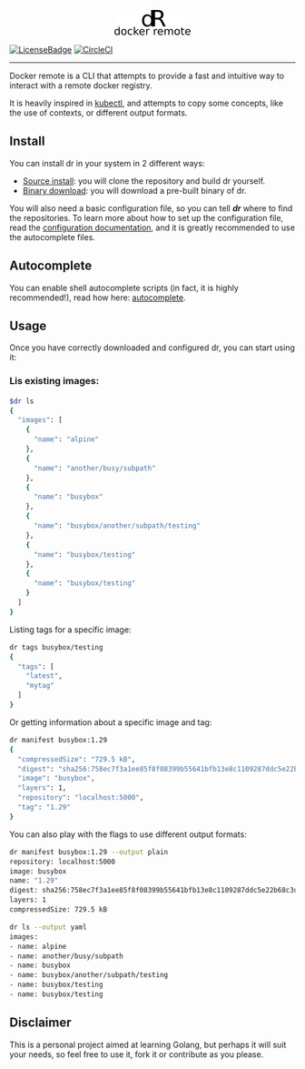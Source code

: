 <p align="center">
    <img src="https://raw.githubusercontent.com/MarcosCela/dr/stable/doc/logo.png"/>
</p>

[![LicenseBadge](https://img.shields.io/badge/license-MIT-green.svg)](https://opensource.org/licenses/MIT)
[![CircleCI](https://circleci.com/gh/MarcosCela/dr.svg?style=shield)](https://circleci.com/gh/MarcosCela/baker-plugin)

-----------------------------------------------------------------------------

Docker remote is a CLI that attempts to provide a fast and intuitive way
to interact with a remote docker registry.

It is heavily inspired in [kubectl], and attempts to copy some concepts,
like the use of contexts, or different output formats.

## Install

You can install dr in your system in 2 different ways:

- [Source install]: you will clone the repository and build dr yourself.
- [Binary download]: you will download a pre-built binary of dr.


You will also need a basic configuration file, so you can tell ***dr*** where to find
the repositories. To learn more about how to set up the configuration file, read
the [configuration documentation], and it is greatly recommended to use the autocomplete files.

## Autocomplete

You can enable shell autocomplete scripts (in fact, it is highly recommended!), read how here: [autocomplete].


## Usage

Once you have correctly downloaded and configured dr, you can start using it:

### Lis existing images:

```bash
$dr ls
{
  "images": [
    {
      "name": "alpine"
    },
    {
      "name": "another/busy/subpath"
    },
    {
      "name": "busybox"
    },
    {
      "name": "busybox/another/subpath/testing"
    },
    {
      "name": "busybox/testing"
    },
    {
      "name": "busybox/testing"
    }
  ]
}
```

Listing tags for a specific image:
```bash
dr tags busybox/testing 
{
  "tags": [
    "latest",
    "mytag"
  ]
}

```

Or getting information about a specific image and tag:
```bash
dr manifest busybox:1.29 
{
  "compressedSize": "729.5 kB",
  "digest": "sha256:758ec7f3a1ee85f8f08399b55641bfb13e8c1109287ddc5e22b68c3d653152ee",
  "image": "busybox",
  "layers": 1,
  "repository": "localhost:5000",
  "tag": "1.29"
}
```

You can also play with the flags to use different output formats:

```bash
dr manifest busybox:1.29 --output plain
repository: localhost:5000
image: busybox
name: "1.29"
digest: sha256:758ec7f3a1ee85f8f08399b55641bfb13e8c1109287ddc5e22b68c3d653152ee
layers: 1
compressedSize: 729.5 kB
```
```bash
dr ls --output yaml
images:
- name: alpine
- name: another/busy/subpath
- name: busybox
- name: busybox/another/subpath/testing
- name: busybox/testing
- name: busybox/testing
```

## Disclaimer

This is a personal project aimed at learning Golang, but perhaps it will
suit your needs, so feel free to use it, fork it or contribute as you please.

[kubectl]: https://kubernetes.io/docs/reference/kubectl/overview/
[configuration documentation]: doc/configuration-file.md
[Source install]: doc/install/SOURCE_INSTALL.md
[Binary download]: doc/install/BINARY_INSTALL.md
[autocomplete]: doc/autocomplete.md